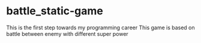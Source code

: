 # battle_static-game
 This is the first step towards my programming career 
 This game is based on battle between enemy with different super power 
